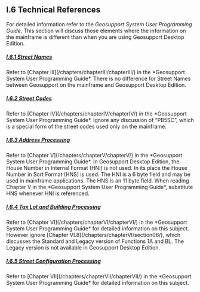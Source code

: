 <h2>I.6 Technical References</h2>  

For detailed information refer to the *Geosupport System User Programming Guide*. This section will discuss those elements where the information on the mainframe is different than when you are using Geosupport Desktop Edition.  


<h5><u>I.6.1 Street Names</u></h5>  
Refer to [Chapter III](/chapters/chapterIII/chapterIII/) in the *Geosupport System User Programming Guide*. There is no difference for Street Names between Geosupport on the mainframe and Geosupport Desktop Edition.  

<h5><u>I.6.2 Street Codes</u></h5>  
Refer to [Chapter IV](/chapters/chapterIV/chapterIV/) in the *Geosupport System User Programming Guide*. Ignore any discussion of “PB5SC”, which is a special form of the street codes used only on the mainframe.  

<h5><u>I.6.3 Address Processing</u></h5>  
Refer to [Chapter V](/chapters/chapterV/chapterV/) in the  *Geosupport System User Programming Guide*. In Geosupport Desktop Edition, the House Number in Internal Format (HNI) is not used. In its place the House Number in Sort Format (HNS) is used. The HNI is a 6 byte field and may be used in mainframe applications. The HNS is an 11 byte field. When reading Chapter V in the *Geosupport System User Programming Guide*, substitute HNS whenever HNI is referenced.  

<h5><u>I.6.4 Tax Lot and Building Processing</u></h5>  
Refer to [Chapter VI](/chapters/chapterVI/chapterVI/) in the *Geosupport System User Programming Guide* for detailed information on this subject. However ignore [Chapter VI.8](/chapters/chapterVI/section08/), which discusses the Standard and Legacy version of Functions 1A and BL. The Legacy version is not available in Geosupport Desktop Edition.  

<h5><u>I.6.5 Street Configuration Processing</u></h5>   
Refer to [Chapter VII](/chapters/chapterVII/chapterVII/) in the *Geosupport System User Programming Guide* for detailed information on this subject.
